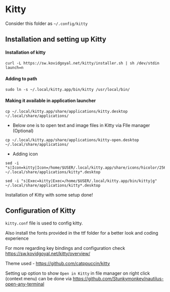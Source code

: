 # Kitty

Consider this folder as `~/.config/kitty`

## Installation and setting up Kitty

#### Installation of kitty

```
curl -L https://sw.kovidgoyal.net/kitty/installer.sh | sh /dev/stdin launch=n
```

#### Adding to path

```
sudo ln -s ~/.local/kitty.app/bin/kitty /usr/local/bin/
```

#### Making it available in application launcher

```
cp ~/.local/kitty.app/share/applications/kitty.desktop ~/.local/share/applications/
```

- Below one is to open text and image files in Kitty via FIle manager (Optional)

```
cp ~/.local/kitty.app/share/applications/kitty-open.desktop ~/.local/share/applications/
```

- Adding icon

```
sed -i "s|Icon=kitty|Icon=/home/$USER/.local/kitty.app/share/icons/hicolor/256x256/apps/kitty.png|g" ~/.local/share/applications/kitty*.desktop
```

```
sed -i "s|Exec=kitty|Exec=/home/$USER/.local/kitty.app/bin/kitty|g" ~/.local/share/applications/kitty*.desktop
```

Installation of Kitty with some setup done!

## Configuration of Kitty

`kitty.conf` file is used to config kitty.

Also install the fonts provided in the ttf folder for a better look and coding experience

For more regarding key bindings and configuration check https://sw.kovidgoyal.net/kitty/overview/

Theme used - https://github.com/catppuccin/kitty

Setting up option to show `Open in Kitty` in file manager on right click (context menu) can be done via https://github.com/Stunkymonkey/nautilus-open-any-terminal

